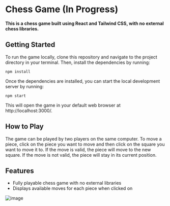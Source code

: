 



# Chess Game (In Progress)
**This is a chess game built using React and Tailwind CSS, with no external chess libraries.**

## Getting Started ##

To run the game locally, clone this repository and navigate to the project directory in your terminal. Then, install the dependencies by running:

`npm install`

Once the dependencies are installed, you can start the local development server by running:

`npm start`

This will open the game in your default web browser at http://localhost:3000/.

## How to Play ##
The game can be played by two players on the same computer. To move a piece, click on the piece you want to move and then click on the square you want to move it to. If the move is valid, the piece will move to the new square. If the move is not valid, the piece will stay in its current position.

## Features ##
* Fully playable chess game with no external libraries
* Displays available moves for each piece when clicked on

![image](https://github.com/kokas340/chess/blob/main/src/assets/chess.png)
